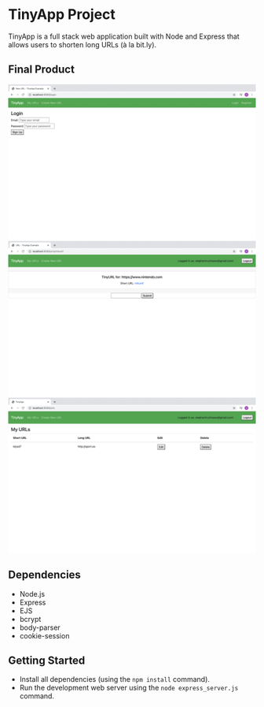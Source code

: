# TinyApp Project

TinyApp is a full stack web application built with Node and Express that allows users to shorten long URLs (à la bit.ly).

## Final Product

!["Login page"](https://github.com/stephant98/tinyapp/blob/master/docs/Login-page.png?raw=true)
!["Page for new url editing"](https://github.com/stephant98/tinyapp/blob/master/docs/New-url-page.png?raw=true)
!["Urls page when user is Logged In"](https://github.com/stephant98/tinyapp/blob/master/docs/urls-page.png?raw=true)

## Dependencies

- Node.js
- Express
- EJS
- bcrypt
- body-parser
- cookie-session

## Getting Started

- Install all dependencies (using the `npm install` command).
- Run the development web server using the `node express_server.js` command.
